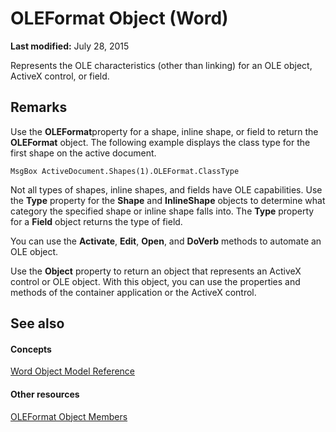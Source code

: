 
# OLEFormat Object (Word)

 **Last modified:** July 28, 2015

Represents the OLE characteristics (other than linking) for an OLE object, ActiveX control, or field.

## Remarks

Use the  **OLEFormat**property for a shape, inline shape, or field to return the  **OLEFormat** object. The following example displays the class type for the first shape on the active document.


```
MsgBox ActiveDocument.Shapes(1).OLEFormat.ClassType
```

Not all types of shapes, inline shapes, and fields have OLE capabilities. Use the  **Type** property for the **Shape** and **InlineShape** objects to determine what category the specified shape or inline shape falls into. The **Type** property for a **Field** object returns the type of field.

You can use the  **Activate**,  **Edit**,  **Open**, and  **DoVerb** methods to automate an OLE object.

Use the  **Object** property to return an object that represents an ActiveX control or OLE object. With this object, you can use the properties and methods of the container application or the ActiveX control.


## See also


#### Concepts


 [Word Object Model Reference](be452561-b436-bb9b-6f94-3faa9a74a6fd.md)
#### Other resources


 [OLEFormat Object Members](62aae4c1-c2c6-fbf7-193d-c078ea88a527.md)
